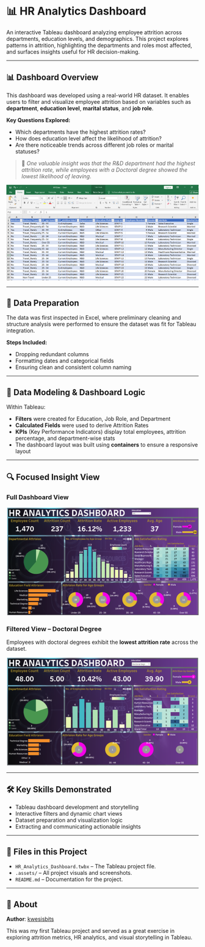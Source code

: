 # 📊 HR Analytics Dashboard

An interactive Tableau dashboard analyzing employee attrition across departments, education levels, and demographics. This project explores patterns in attrition, highlighting the departments and roles most affected, and surfaces insights useful for HR decision-making.

---

## 📊 Dashboard Overview

This dashboard was developed using a real-world HR dataset. It enables users to filter and visualize employee attrition based on variables such as **department**, **education level**, **marital status**, and **job role**.

**Key Questions Explored:**
- Which departments have the highest attrition rates?
- How does education level affect the likelihood of attrition?
- Are there noticeable trends across different job roles or marital statuses?

> 🧠 *One valuable insight was that the R&D department had the highest attrition rate, while employees with a Doctoral degree showed the lowest likelihood of leaving.*

![Excel Data Preview](.assets/HR-data-preview.png)

---

## 🧹 Data Preparation

The data was first inspected in Excel, where preliminary cleaning and structure analysis were performed to ensure the dataset was fit for Tableau integration.

**Steps Included:**
- Dropping redundant columns
- Formatting dates and categorical fields
- Ensuring clean and consistent column naming

---

## 🧩 Data Modeling & Dashboard Logic

Within Tableau:
- **Filters** were created for Education, Job Role, and Department
- **Calculated Fields** were used to derive Attrition Rates
- **KPIs** (Key Performance Indicators) display total employees, attrition percentage, and department-wise stats
- The dashboard layout was built using **containers** to ensure a responsive layout

---

## 🔍 Focused Insight View

### Full Dashboard View
![Full HR Dashboard](.assets/Complete-HR-dashboard.png)

### Filtered View – Doctoral Degree
Employees with doctoral degrees exhibit the **lowest attrition rate** across the dataset.

![Doctoral Degree Filtered View](.assets/Doctoral-HR-dashboard.png)

---

## 🛠️ Key Skills Demonstrated

- Tableau dashboard development and storytelling
- Interactive filters and dynamic chart views
- Dataset preparation and visualization logic
- Extracting and communicating actionable insights

---

## 📁 Files in this Project

- `HR_Analytics_Dashboard.twbx` – The Tableau project file.
- `.assets/` – All project visuals and screenshots.
- `README.md` – Documentation for the project.

---

## 📌 About

**Author**: [kwesisbits](https://github.com/kwesisbits)

This was my first Tableau project and served as a great exercise in exploring attrition metrics, HR analytics, and visual storytelling in Tableau.



